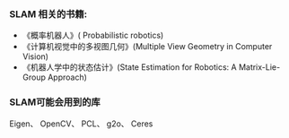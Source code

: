 ### SLAM 相关的书籍:

* 《概率机器人》( Probabilistic robotics)
* 《计算机视觉中的多视图几何》(Multiple View Geometry in Computer Vision)
* 《机器人学中的状态估计》(State Estimation for Robotics: A Matrix-Lie-Group Approach)

### SLAM可能会用到的库

Eigen、 OpenCV、 PCL、 g2o、 Ceres

